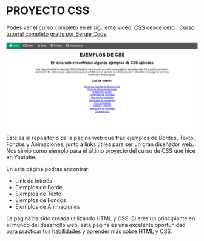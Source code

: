 

# PROYECTO CSS

Podés ver el curso completo en el siguiente video: [CSS desde cero | Curso tutorial completo gratis por Sergie Code](https://youtu.be/rTtC6Q-71qg)

![Captura de pantalla del proyecto de CSS del Curso de Sergie Code](https://raw.githubusercontent.com/sergiecode/proyecto2-css-sergie-code/master/assets/img/proyecto2css.png)

Este es el repositorio de la página web que trae ejemplos de Bordes, Texto, Fondos y Animaciones, junto a links útiles para ser un gran diseñador web. Nos sirvió como ejemplo para el último proyecto del curso de CSS que hice en Youtube.

En esta página podrás encontrar:

-   Link de interés
-   Ejemplos de Borde
-   Ejemplos de Texto
-   Ejemplos de Fondos
-   Ejemplos de Animaciones

La página ha sido creada utilizando HTML y CSS. Si eres un principiante en el mundo del desarrollo web, esta página es una excelente oportunidad para practicar tus habilidades y aprender más sobre HTML y CSS.
